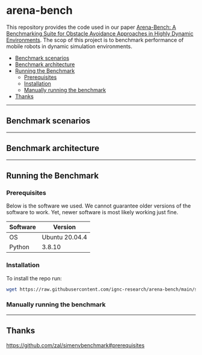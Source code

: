 # arena-bench
This repository provides the code used in our paper [Arena-Bench: A Benchmarking Suite for Obstacle Avoidance Approaches in Highly Dynamic Environments](). The scop of this project is to benchmark performance of mobile robots in dynamic simulation environments.
- [Benchmark scenarios](#benchmark-scenarios)
- [Benchmark architecture](#benchmark-architecture)
- [Running the Benchmark](#running-the-benchmark)
    - [Prerequisites](#prerequisites)
    - [Installation](#installation)
    - [Manually running the benchmark](#manually-running-the-benchmark)
- [Thanks](#thanks)
---
## Benchmark scenarios
---
## Benchmark architecture
---
## Running the Benchmark
### Prerequisites
Below is the software we used. We cannot guarantee older versions of the software to work. Yet, newer software is most likely working just fine.

| Software      | Version        |
| ------------- | -------------- |
| OS            | Ubuntu 20.04.4 |
| Python        | 3.8.10         |

### Installation
To install the repo run:
```bash
wget https://raw.githubusercontent.com/ignc-research/arena-bench/main/setup.sh -O - | bash
```
### Manually running the benchmark
---

## Thanks
https://github.com/zal/simenvbenchmark#prerequisites
